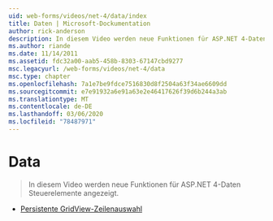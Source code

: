```yaml
---
uid: web-forms/videos/net-4/data/index
title: Daten | Microsoft-Dockumentation
author: rick-anderson
description: In diesem Video werden neue Funktionen für ASP.NET 4-Daten Steuerelemente angezeigt.
ms.author: riande
ms.date: 11/14/2011
ms.assetid: fdc32a00-aab5-458b-8303-67147cbd9277
msc.legacyurl: /web-forms/videos/net-4/data
msc.type: chapter
ms.openlocfilehash: 7a1e7be9fdce7516830d8f2504a63f34ae6609dd
ms.sourcegitcommit: e7e91932a6e91a63e2e46417626f39d6b244a3ab
ms.translationtype: MT
ms.contentlocale: de-DE
ms.lasthandoff: 03/06/2020
ms.locfileid: "78487971"
---
```

# <a name="data"></a>Data

> In diesem Video werden neue Funktionen für ASP.NET 4-Daten Steuerelemente angezeigt.

- [Persistente GridView-Zeilenauswahl](aspnet-4-quick-hit-persistent-gridview-row-selection.md)
